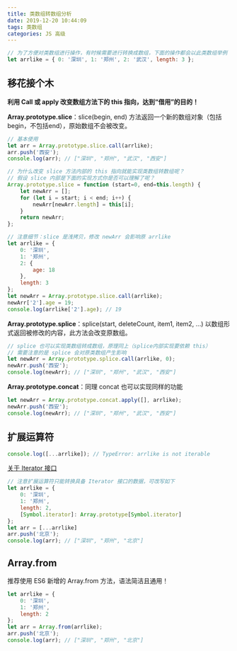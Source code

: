 ```yaml
---
title: 类数组转数组分析
date: 2019-12-20 10:44:09
tags: 类数组
categories: JS 高级
---
```


```javascript
// 为了方便对类数组进行操作，有时候需要进行转换成数组，下面的操作都会以此类数组举例
let arrlike = { 0: '深圳', 1: '郑州', 2: '武汉', length: 3 };
```

<!-- more -->

## 移花接个木

**利用 Call 或 apply 改变数组方法下的 this 指向，达到“借用”的目的！**

**Array.prototype.slice**：slice(begin, end) 方法返回一个新的数组对象（包括 begin，不包括end），原始数组不会被改变。

```javascript
// 基本使用
let arr = Array.prototype.slice.call(arrlike);
arr.push('西安');
console.log(arr); // ["深圳", "郑州", "武汉", "西安"]
```

```javascript
// 为什么改变 slice 方法内部的 this 指向就能实现类数组转数组呢？
// 假设 slice 内部是下面的实现方式你是否可以理解了呢？
Array.prototype.slice = function (start=0, end=this.length) {
    let newArr = [];
    for (let i = start; i < end; i++) {
        newArr[newArr.length] = this[i];
    }
    return newArr;
};
```

```javascript
// 注意细节：slice 是浅拷贝，修改 newArr 会影响原 arrlike
let arrlike = {
    0: '深圳',
    1: '郑州',
    2: {
        age: 18
    },
    length: 3
};
let newArr = Array.prototype.slice.call(arrlike);
newArr['2'].age = 19;
console.log(arrlike['2'].age); // 19
```

**Array.prototype.splice**：splice(start, deleteCount, item1, item2, ...) 以数组形式返回被修改的内容，此方法会改变原数组。

```javascript
// splice 也可以实现类数组转成数组，原理同上（splice内部实现要依赖 this）
// 需要注意的是 splice 会对原类数组产生影响
let newArr = Array.prototype.splice.call(arrlike, 0);
newArr.push('西安');
console.log(newArr); // ["深圳", "郑州", "武汉", "西安"]
```

**Array.prototype.concat**：同理 concat 也可以实现同样的功能

```javascript
let newArr = Array.prototype.concat.apply([], arrlike);
newArr.push('西安');
console.log(newArr); // ["深圳", "郑州", "武汉", "西安"]
```

## 扩展运算符

```javascript
console.log([...arrlike]); // TypeError: arrlike is not iterable
```

[关于 Iterator 接口](http://es6.ruanyifeng.com/?search=...&x=0&y=0#docs/iterator#%E9%BB%98%E8%AE%A4-Iterator-%E6%8E%A5%E5%8F%A3)

```javascript
// 注意扩展运算符只能转换具备 Iterator 接口的数据，可改写如下
let arrlike = {
    0: '深圳',
    1: '郑州',
    length: 2,
    [Symbol.iterator]: Array.prototype[Symbol.iterator]
};
let arr = [...arrlike]
arr.push('北京');
console.log(arr); // ["深圳", "郑州", "北京"]
```

## Array.from

推荐使用 ES6 新增的 Array.from 方法，语法简洁且通用！

```javascript
let arrlike = {
    0: '深圳',
    1: '郑州',
    length: 2
};
let arr = Array.from(arrlike);
arr.push('北京');
console.log(arr); // ["深圳", "郑州", "北京"]
```